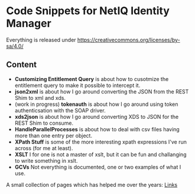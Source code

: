 # Code Snippets for NetIQ Identity Manager

Everything is released under https://creativecommons.org/licenses/by-sa/4.0/

## Content
- **Customizing Entitlement Query** is about how to cusotmize the entitlement query to make it possible to intercept it.
- **json2xml** is about how I go around converting the JSON from the REST Shim to xml and xds.
- (work in progress) **tokenauth** is about how I go around using token authenticsation with the SOAP driver.
- **xds2json** is about how I go around converting XDS to JSON for the REST Shim to consume.
- **HandleParallelProcesses** is about how to deal with csv files having more than one entry per object.
- **XPath Stuff** is some of the more interesting xpath expressions I've run across (for me at least).
- **XSLT** I for one is not a master of xslt, but it can be fun and challanging to write something in xslt.
- **GCVs** Not everything is documented, one or two examples of what I use.

A small collection of pages which has helped me over the years: [Links](Links.md)
